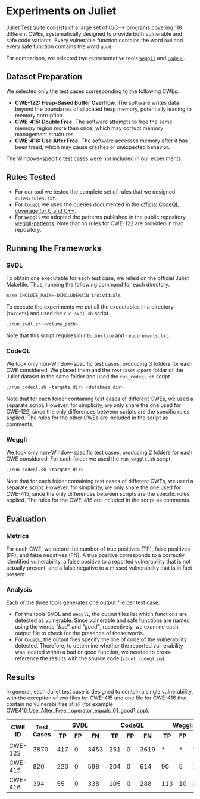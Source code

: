 # Experiments on Juliet

[Juliet Test Suite](https://samate.nist.gov/SARD/test-suites/112?page=2) consists of a large set of C/C++ programs covering 118 different CWEs, systematically designed to provide both vulnerable and safe code variants.
Every vulnerable function contains the word `bad` and every safe function contains the word `good`.

For comparison, we selected two representative tools [`Weggli`](https://github.com/weggli-rs/weggli) and [`CodeQL`](https://codeql.github.com/).


## Dataset Preparation

We selected only the test cases corresponding to the following CWEs:

- **CWE-122: Heap-Based Buffer Overflow.**
    The software writes data beyond the boundaries of allocated heap memory, potentially leading to memory corruption.
- **CWE-415: Double Free.** The software attempts to free the same memory region more than once, which may corrupt memory management structures.
- **CWE-416: Use After Free.** The software accesses memory after it has been freed, which may cause crashes or unexpected behavior.

The Windows-specific test cases were not included in our experiments.


## Rules Tested

- For our tool we tested the complete set of rules that we designed `rules/rules.txt`.
- For `CodeQL` we used the queries documented in the [official CodeQL coverage for C and C++](https://codeql.github.com/codeql-query-help/cpp-cwe/).
- For `Weggli` we adopted the patterns published in the public repository [weggli-patterns](https://github.com/0xdea/weggli-patterns). Note that no rules for CWE-122 are provided in that repository.


## Running the Frameworks

### SVDL

To obtain one executable for each test case, we relied on the official Juliet Makefile. Thus, running the following command for each directory.

```bash
make INCLUDE_MAIN=-DINCLUDEMAIN individuals
```

To execute the experiments we put all the executables in a directory (`targets`) and used the `run_svdl.sh` script.

```bash
./run_svdl.sh <volume_path>
```

Note that this script requires our `Dockerfile` and `requirements.txt`.

### CodeQL

We took only non-Window-specific test cases, producing 3 folders for each CWE considered.
We placed them and the `testcasesupport` folder of the Juliet dataset in the same folder and used the `run_codeql.sh` script.

```bash
./run_codeql.sh <targate_dir> <database_dir>
```

Note that for each folder containing test cases of different CWEs, we used a separate script. However, for simplicity, we only share the one used for CWE-122, since the only differences between scripts are the specific rules applied. The rules for the other CWEs are included in the script as comments.

### Weggli

We took only non-Window-specific test cases, producing 2 folders for each CWE considered.
For each folder we used the `run_weggli.sh` script.

```bash
./run_codeql.sh <targate_dir>
```

Note that for each folder containing test cases of different CWEs, we used a separate script. However, for simplicity, we only share the one used for CWE-415, since the only differences between scripts are the specific rules applied. The rules for the CWE-416 are included in the script as comments.

## Evaluation 

### Metrics 

For each CWE, we record the number of true positives (TP), false positives (FP), and false negatives (FN). A true positive corresponds to a correctly identified vulnerability, a false positive to a reported vulnerability that is not actually present, and a false negative to a missed vulnerability that is in fact present.

### Analysis

Each of the three tools generates one output file per test case.
- For the tools SVDL and `Weggli`, the output files list which functions are detected as vulnerable. Since vulnerable and safe functions are named using the words *"bad"* and *"good"*, respectively, we examine each output file to check for the presence of these words.
- For `CodeQL`, the output files specify the line of code of the vulnerability detected. Therefore, to determine whether the reported vulnerability was located within a bad or good function, we needed to cross-reference the results with the source code (`count_codeql.py`).

## Results

In general, each Juliet test case is
designed to contain a single vulnerability, with the exception of two files for CWE-415 and one file for CWE-416 that contain no vulnerabilities at all (for example CWE416_Use_After_Free__operator_equals_01_good1.cpp).


<table>
  <tr>
    <th rowspan="2">CWE ID</th>
    <th rowspan="2">Test Cases</th>
    <th colspan="3" style="text-align:center;">SVDL</th>
    <th colspan="3" style="text-align:center;">CodeQL</th>
    <th colspan="3" style="text-align:center;">Weggli</th>
  </tr>
  <tr>
    <th>TP</th><th>FP</th><th>FN</th>
    <th>TP</th><th>FP</th><th>FN</th>
    <th>TP</th><th>FP</th><th>FN</th>
  </tr>
  <tr>
    <td>CWE-122</td><td>3870</td><td>417</td><td>0</td><td>3453</td><td>251</td><td>0</td><td>3619</td><td>*</td><td>*</td><td>*</td>
  </tr>
  <tr>
    <td>CWE-415</td><td>820</td><td>220</td><td>0</td><td>598</td><td>204</td><td>0</td><td>614</td><td>90</td><td>5</td><td>728</td>
  </tr>
  <tr>
    <td>CWE-416</td><td>394</td><td>55</td><td>0</td><td>338</td><td>105</td><td>0</td><td>288</td><td>113</td><td>10</td><td>280</td>
  </tr>
</table>

